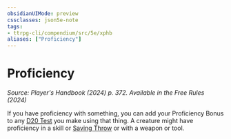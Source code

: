 ```yaml
---
obsidianUIMode: preview
cssclasses: json5e-note
tags:
- ttrpg-cli/compendium/src/5e/xphb
aliases: ["Proficiency"]
---
```

# Proficiency
*Source: Player's Handbook (2024) p. 372. Available in the Free Rules (2024)* 

If you have proficiency with something, you can add your Proficiency Bonus to any [D20 Test](3-Compendium/rules/variant-rules/d20-test-xphb.md) you make using that thing. A creature might have proficiency in a skill or [Saving Throw](3-Compendium/rules/variant-rules/saving-throw-xphb.md) or with a weapon or tool.